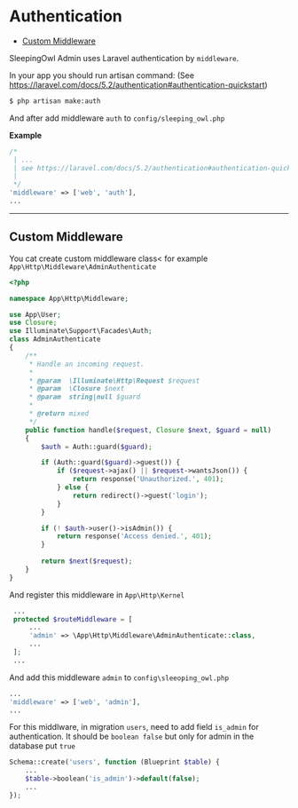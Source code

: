 # Authentication

 - [Custom Middleware](#middleware)

SleepingOwl Admin uses Laravel authentication by `middleware`.

In your app you should run artisan command: (See https://laravel.com/docs/5.2/authentication#authentication-quickstart)
```bash
$ php artisan make:auth
```

And after add middleware `auth` to `config/sleeping_owl.php`

**Example**
```php
/*
 | ...
 | see https://laravel.com/docs/5.2/authentication#authentication-quickstart
 |
 */
'middleware' => ['web', 'auth'],
...
```

---

<a name="middleware"></a>
## Custom Middleware

You cat create custom middleware class< for example `App\Http\Middleware\AdminAuthenticate`

```php
<?php

namespace App\Http\Middleware;

use App\User;
use Closure;
use Illuminate\Support\Facades\Auth;
class AdminAuthenticate
{
    /**
     * Handle an incoming request.
     *
     * @param  \Illuminate\Http\Request $request
     * @param  \Closure $next
     * @param  string|null $guard
     *
     * @return mixed
     */
    public function handle($request, Closure $next, $guard = null)
    {
        $auth = Auth::guard($guard);

        if (Auth::guard($guard)->guest()) {
            if ($request->ajax() || $request->wantsJson()) {
                return response('Unauthorized.', 401);
            } else {
                return redirect()->guest('login');
            }
        }

        if (! $auth->user()->isAdmin()) {
            return response('Access denied.', 401);
        }
        
        return $next($request);
    }
}
```

And register this middleware in `App\Http\Kernel`

```php
 ...
 protected $routeMiddleware = [
     ...
     'admin' => \App\Http\Middleware\AdminAuthenticate::class,
     ...
 ];
 ...
```

And add this middleware `admin` to `config\sleeoping_owl.php`

```php
...
'middleware' => ['web', 'admin'],
...
```

For this middlware, in migration `users`, need to add field `is_admin` for authentication. It should be `boolean false` but only for admin in the database put `true`

```php
Schema::create('users', function (Blueprint $table) {
    ...
    $table->boolean('is_admin')->default(false);
    ...
});

```